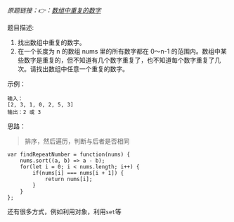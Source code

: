*原题链接：👉：[数组中重复的数字](https://leetcode-cn.com/problems/shu-zu-zhong-zhong-fu-de-shu-zi-lcof/)*

题目描述:

1. 找出数组中重复的数字。
2. 在一个长度为 n 的数组 nums 里的所有数字都在 0～n-1 的范围内。数组中某些数字是重复的，但不知道有几个数字重复了，也不知道每个数字重复了几次。请找出数组中任意一个重复的数字。

示例：

```
输入：
[2, 3, 1, 0, 2, 5, 3]
输出：2 或 3 
```

思路：

> 排序，然后遍历，判断与后者是否相同

```
var findRepeatNumber = function(nums) {
    nums.sort((a, b) => a - b);
    for(let i = 0; i < nums.length; i++) {
        if(nums[i] === nums[i + 1]) {
            return nums[i];
        }
    }
};
```

还有很多方式，例如利用对象，利用`set`等